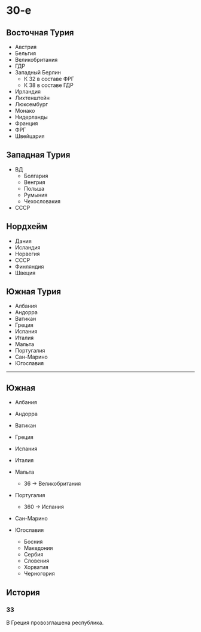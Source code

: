 # 30-е

## Восточная Турия

*   Австрия
*   Бельгия
*   Великобритания
*   ГДР
*   Западный Берлин
    *   К 32 в составе ФРГ
    *   К 38 в составе ГДР
*   Ирландия
*   Лихтенштейн
*   Люксембург
*   Монако
*   Нидерланды
*   Франция
*   ФРГ
*   Швейцария

## Западная Турия

*   ВД
    *   Болгария
    *   Венгрия
    *   Польша
    *   Румыния
    *   Чехословакия
*   СССР

## Нордхейм

*   Дания
*   Исландия
*   Норвегия
*   СССР
*   Финляндия
*   Швеция

## Южная Турия

*   Албания
*   Андорра
*   Ватикан
*   Греция
*   Испания
*   Италия
*   Мальта
*   Португалия
*   Сан-Марино
*   Югославия

----

## Южная

*   Албания
*   Андорра
*   Ватикан
*   Греция

*   Испания
*   Италия
*   Мальта
    *   36 -> Великобритания
*   Португалия
    *   360 -> Испания
*   Сан-Марино
*   Югославия
    *   Босния
    *   Македония
    *   Сербия
    *   Словения
    *   Хорватия
    *   Черногория

## История

### 33

В Греция провозглашена республика.
